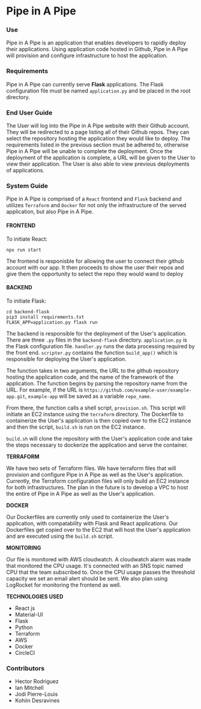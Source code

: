 # Pipe in A Pipe

### Use

Pipe in A Pipe is an application that enables developers to rapidly deploy their applications. Using application code hosted in Github, Pipe in A Pipe will provision and configure infrastructure to host the application.

### Requirements

Pipe in A Pipe can currently serve **Flask** applications. The Flask configuration file must be named `application.py` and be placed in the root directory.

### End User Guide

The User will log into the Pipe in A Pipe website with their Github account. They will be redirected to a page listing all of their Github repos. They can select the repository hosting the application they would like to deploy. The requirements listed in the previous section must be adhered to, otherwise Pipe in A Pipe will be unable to complete the deployment. Once the deployment of the application is complete, a URL will be given to the User to view their application. The User is also able to view previous deployments of applications.

### System Guide

Pipe in A Pipe is comprised of a `React` frontend and `Flask` backend and utilizes `Terraform` and `Docker` for not only the infrastructure of the served application, but also Pipe in A Pipe.

#### FRONTEND
To initiate React:
```
npx run start 
```
The frontend is responisble for allowing the user to connect their github account with our app.  It then proceeds to show the user their repos and give them the opportunity to select the repo they would wand to deploy

#### BACKEND
To initiate Flask:
```
cd backend-flask
pip3 install requirements.txt
FLASK_APP=application.py flask run
```
The backend is responsible for the deployment of the User's application. There are three `.py` files in the `backend-flask` directory. `application.py` is the Flask configuration file. `handler.py` runs the data processing required by the front end. `scripter.py` contains the function `build_app()` which is responsible for deploying the User's application. 

The function takes in two arguments, the URL to the github repository hosting the application code, and the name of the framework of the application. The function begins by parsing the repository name from the URL. For example, if the URL is `https://github.com/example-user/example-app.git`, `example-app` will be saved as a variable `repo_name`.

From there, the function calls a shell script, `provision.sh`. This script will initiate an EC2 instance using the `terraform` directory. The Dockerfile to containerize the User's application is then copied over to the EC2 instance and then the script, `build.sh` is run on the EC2 instance.

`build.sh` will clone the repository with the User's application code and take the steps necessary to dockerize the application and serve the container.

**TERRAFORM**

We have two sets of Terraform files. We have terraform files that will provision and configure Pipe in A Pipe as well as the User's application. Currently, the Terraform configuration files will only build an EC2 instance for both infrastructures. The plan in the future is to develop a VPC to host the entire of Pipe in A Pipe as well as the User's application.

**DOCKER**

Our Dockerfiles are currently only used to containerize the User's application, with compatability with Flask and React applications. Our Dockerfiles get copied over to the EC2 that will host the User's application and are executed using the `build.sh` script.

**MONITORING**

Our file is monitored with AWS cloudwatch.  A cloudwatch alarm was made that monitored the CPU usage.  It's connected with an SNS topic named CPU that the team subscribed to.  Once the CPU usage passes the threshold capacity we set an email alert should be sent.  We also plan using LogRocket for monitoring the frontend as well.

**TECHNOLOGIES USED**
- React js
- Material-UI
- Flask
- Python
- Terraform
- AWS
- Docker
- CircleCI

### Contributors

- Hector Rodriguez
- Ian Mitchell
- Jodi Pierre-Louis
- Kohiin Desravines
